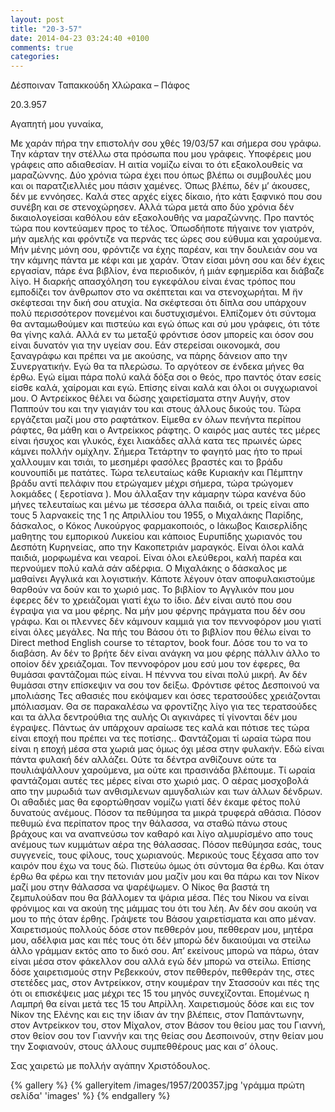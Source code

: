 ```yaml
---
layout: post
title: "20-3-57"
date: 2014-04-23 03:24:40 +0100
comments: true
categories: 
---
```


Δέσποιναν Ταπακκούδη Χλώρακα – Πάφος

20.3.957

Αγαπητή μου γυναίκα,

Με χαράν πήρα την επιστολήν σου χθές 19/03/57 και σήμερα σου γράφω. Την κάρταν την στέλλω στα πρόσωπα που μου γράφεις. Υποφέρεις μου γράφεις απο αδιαθεσίαν. Η αιτία νομίζω είναι το ότι εξακολουθείς να μαραζώννης. Δύο χρόνια τώρα έχει που όπως βλέπω οι συμβουλές μου και οι παρατζιελλιές μου πάσιν χαμένες. Όπως βλέπω, δέν μ’ άκουσες, δέν με εννόησες. Καλά στες αρχές είχες δίκαιο, ήτο κάτι ξαφνικό που σου συνέβη και σε στενοχώρησεν. Αλλά τώρα μετά απο δύο χρόνια δέν δικαιολογείσαι καθόλου εάν εξακολουθής να μαραζώννης. Προ παντός τώρα που κοντεύαμεν προς το τέλος. Όπωσδήποτε πήγαινε τον γιατρόν, μήν αμελής και φρόντιζε να περνάς τες ώρες σου εύθυμα και χαρούμενα. Μήν μένης μόνη σου, φρόντιζε να έχης παρέαν, και την δουλειάν σου να την κάμνης πάντα με κέφι και με χαράν. Όταν είσαι μόνη σου και δέν έχεις εργασίαν, πάρε ένα βιβλίον, ένα περιοδικόν, ή μιάν εφημερίδα και διάβαζε λίγο.
Η διαρκής απασχόληση του εγκεφάλου είναι ένας τρόπος που εμποδίζει τον άνθρωπον στο να σκέπτεται και να στενοχωρήται. Μ ̈ην σκέφτεσαι την δική σου ατυχία. Να σκέφτεσαι ότι δίπλα σου υπάρχουν πολύ περισσότερον πονεμένοι και δυστυχισμένοι. Ελπίζομεν ότι σύντομα θα ανταμωθούμεν και πιστεύω και εγώ όπως και σύ μου γράφεις, ότι τότε θα γίνης καλά. Αλλά εν τω μεταξύ φρόντισε όσον μπορείς και όσον σου είναι δυνατόν για την υγείαν σου. Εάν στερείσαι οικονομκά, σου ξαναγράφω και πρέπει να με ακούσης, να πάρης δάνειον απο την Συνεργατικήν. Εγώ θα τα πλερώσω. Το αργότεον σε ένδεκα μήνες θα έρθω. Εγώ είμαι πάρα πολύ καλά δόξα σοι ο θεός, προ παντός όταν εσείς είσθε καλά, χαίρομαι και εγώ. Επίσης είναι καλά και όλοι οι συγχωριανοί μου. Ο Αντρείκκος θέλει να δώσης χαιρετίσματα στην Αυγήν, στον Παππούν του και την γιαγιάν του και στους άλλους δικούς του. Τώρα εργάζεται μαζί μου στο ραφτάτκον. Είμεθα εν όλων πενήντα περίπου ράφτες, θα μάθη και ο Αντρείκκος ράφτης. Ο καιρός μας αυτές τες μέρες είναι ήσυχος και γλυκός, έχει λιακάδες αλλά κατα τες πρωινές ώρες κάμνει πολλήν ομίχλην. Σήμερα Τετάρτην το φαγητό μας ήτο το πρωί χαλλουμιν και τσιάι, το μεσημέρι φασόλες βραστές και το βράδυ κουνουπίδι με πατάτες. Τώρα τελευταίως κάθε Κυριακήν και Πέμπτην βράδυ αντί πελάφιν που ετρώγαμεν μέχρι σήμερα, τώρα τρώγομεν λοκμάδες ( ξεροτίανα ). Μου άλλαξαν την κάμαρην τώρα κανένα δύο μήνες τελευταίως και μένω με τέσσερα άλλα παιδιά, οι τρείς είναι απο τους 5 λαρνακείς της 1 ης Απριλλίου του 1955, ο Μιχαλάκης Παρίδης, δάσκαλος, ο Κόκος Λυκούργος φαρμακοποιός, ο Ιάκωβος Καισερλίδης μαθητης του εμπορικού Λυκείου και κάποιος Ευρυπίδης χωριανός του Δεσπότη Κυρηνείας, απο την Κακοπετριάν μαραγκός. Είναι όλοι καλά παιδιά, μορφωμένα και νεαροί. Είναι όλοι ελεύθεροι, καλή παρέα και περνούμεν πολύ καλά σάν αδέρφια. Ο Μιχαλάκης ο δάσκαλος με μαθαίνει Αγγλικά και λογιστικήν. Κάποτε λέγουν όταν αποφυλακιστούμε θαρθούν να δούν και το χωριό μας. Το βιβλίον το Αγγλικόν που μου έφερες δέν το χρειάζομαι γιατί έχω το ίδιο. Δέν είναι αυτό που σου έγραψα για να μου φέρης. Να μήν μου φέρνης πράγματα που δέν σου γράφω. Και οι πλεννες δέν κάμνουν καμμιά για τον πεννοφόρον μου γιατί είναι όλες μεγάλες. Να πής του Βάσου ότι το βιβλίον που θέλω είναι το Direct method English course το τέταρτον, book four. Δόσε του το να το διαβάση. Αν δέν το βρήτε δέν είναι ανάγκη να μου φέρης πάλλιν άλλο το οποίον δέν χρειάζομαι. Τον πεννοφόρον μου εσύ μου τον έφερες, θα θυμάσαι φαντάζομαι πώς είναι. Η πένννα του είναι πολύ μικρή. Αν δέν θυμάσαι στην επίσκεψιν να σου τον δείξω. Φρόντισε φέτος Δεσποινού να μπολιάσης
Τες αθασιές που εκόψαμεν και όσες τερατσούδες χρειάζονται μπόλιασμαν. Θα σε παρακαλέσω να φροντίζης λίγο για τες τερατσούδες και τα άλλα δεντρούθια της αυλής
Οι αγκινάρες τί γίνονται δέν μου έγραψες. Πάντως άν υπάρχουν αραίωσε τες καλά και πότισε τες τώρα είναι εποχή που πρέπει να τες ποτίσης.. Φαντάζομαι τί ωραία τώρα που είναι η εποχή μέσα στα χωριά μας όμως όχι μέσα στην φυλακήν. Εδώ είναι πάντα φυλακή δέν αλλάζει. Ούτε τα δέντρα ανθίζουνε ούτε τα πουλιάψάλλουν χαρούμενα, μα ούτε και πρασινάδα βλέπουμε. Τί ωραία φαντάζομαι αυτές τες μέρες είναι στο χωριό μας.
Ο αέρας μοσχοβολά απο την μυρωδιά των ανθισμλενων αμυγδαλιών και των άλλων δένδρων. Οι αθαδιές μας θα εφορτώθησαν νομίζω γιατί δέν έκαμε φέτος πολύ δυνατούς ανέμους. Πόσον τα πεθύμησα τα μικρά τρυφερά αθάσια. Πόσον πεθυμώ ένα περίπατον προς την θάλασσα, να σταθώ πάνω στους βράχους και να αναπνεύσω τον καθαρό και λίγο αλμυρίσμένο απο τους ανέμους των κυμμάτων αέρα της θάλασσας. Πόσον πεθύμησα εσάς, τους συγγενείς, τους φίλους, τους χωριανούς. Μερικούς τους ξέχασα απο τον καιρόν που έχω να τους δώ. Πιστεύω όμως ότι σύντομα θα έρθω. Και όταν έρθω θα φέρω και την πετονιάν μου μαζίν μου και θα πάρω και τον Νίκον μαζί μου στην θάλασσα να ψαρέψωμεν. Ο Νίκος θα βαστά τη ζεμπυλούδαν που θα βάλλομεν τα ψάρια μέσα. Πές του Νίκου να είναι φρόνιμος και να ακούη της μάμμας του ότι του λέη. Αν δέν σου ακούη να μου το πής όταν έρθης. Γράψετε του Βάσου χαιρετίσματα και απο μέναν. Χαιρετισμούς πολλούς δόσε στον πεθθερόν μου, πεθθεραν μου, μητέρα μου, αδέλφια μας και πές τους ότι δέν μπορώ δέν δικαιούμαι να στείλω άλλο γράμμαν εκτός απο το δικό σου. Απ’ εκείνους μπορώ να πάρω, όταν είναι μέσα στον φάκελλον σου αλλά εγώ δέν μπορώ να στείλω.
Επίσης δόσε χαιρετισμούς στην Ρεβεκκούν, στον πεθθερόν, πεθθεράν της, στες στετέδες μας, στον Αντρείκκον, στην κουμέραν την Στασσούν και πές της ότι οι επισκέψεις μας μέχρι τες 15 του μηνός συνεχίζονται. Επομένως η Λαμπρή θα είναι μετά τες 15 του Απρίλλη. Χαιρετισμούς δόσε και εις τον Νίκον της Ελένης και εις την ίδιαν άν την βλέπεις, στον Παπάντωνην, στον Αντρείκκον του, στον Μίχαλον, στον Βάσον του θείου μας του Γιαννή, στον θείον σου τον Γιαννήν και της θείας σου Δεσποινούν, στην θείαν μου την Σοφιανούν, στους άλλους συμπεθθέρους μας και σ’ όλους.

Σας χαιρετώ με πολλήν αγάπην Χριστόδουλος.

{% gallery %}
  {% galleryitem /images/1957/200357.jpg 'γράμμα πρώτη σελίδα' 'images' %}
{% endgallery %}
